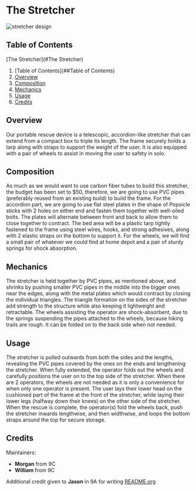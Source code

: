 # The Stretcher

![stretcher design](https://raw.githubusercontent.com/william-exe-v4/Science-Olympics-2022-stretcher/main/project.png)

## Table of Contents

[The Stretcher](#The Stretcher)

1. [Table of Contents](##Table of Contents)
2. [Overview](##Overview)
3. [Composition](##Composition)
4. [Mechanics](##Mechanics)
5. [Usage](##Usage)
6. [Credits](##Credits)

## Overview

Our portable rescue device is a telescopic, accordion-like stretcher that can extend from a compact box to triple its length. The frame securely holds a tarp along with straps to support the weight of the user. It is also equipped with a pair of wheels to assist in moving the user to safety in solo. 

## Composition

As much as we would want to use carbon fiber tubes to build this stretcher, the budget has been set to $50, therefore, we are going to use PVC pipes (preferably reused from an existing build) to build the frame. For the accordion part, we are going to use flat steel plates in the shape of Popsicle sticks with 2 holes on either end and fasten them together with well-oiled bolts. The plates will alternate between front and back to allow them to close together to contract. The bed area will be a plastic tarp tightly fastened to the frame using steel wires, hooks, and strong adhesives, along with 2 elastic straps on the bottom to support it. For the wheels, we will find a small pair of whatever we could find at home depot and a pair of sturdy springs for shock absorption. 

## Mechanics

The stretcher is held together by PVC pipes, as mentioned above, and shrinks by pushing smaller PVC pipes in the middle into the bigger ones near the edges, along with the metal plates which would contract by closing the individual triangles. The triangle formation on the sides of the stretcher add strength to the structure while also keeping it lightweight and retractable. The wheels assisting the operator are shock-absorbent, due to the springs suspending the pipes attached to the wheels, because hiking trails are rough. It can be folded on to the back side when not needed. 

## Usage

The stretcher is pulled outwards from both the sides and the lengths, revealing the PVC pipes covered by the ones on the ends and lengthening the stretcher. When fully extended, the operator folds out the wheels and carefully positions the user on to the top side of the stretcher. When there are 2 operators, the wheels are not needed as it is only a convenience for when only one operator is present. The user lays their  lower head on the cushioned part of the frame at the front of the stretcher, while laying their lower legs (halfway down their knees) on the other side of the stretcher. When the rescue is complete, the operator(s) fold the wheels back, push the stretcher inwards lengthwise, and then widthwise, and loops the bottom straps around the top for secure storage. 

## Credits

Maintainers: 

 - **Morgan** from 9C
 - **William** from 9C

Additional credit given to **Jason** in 9A for writing [README.org](https://github.com/william-exe-v4/Science-Olympics-2022-stretcher/blob/main/README.org)